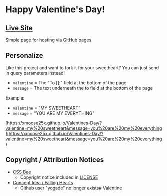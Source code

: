 # Happy Valentine's Day!
## [Live Site](https://xmoose25x.github.io/Valentines-Day/)

Simple page for hosting via GitHub pages.

## Personalize
Like this project and want to fork it for your sweetheart? You can just send in query parameters instead!

* `valentine` = The "To []:" field at the bottom of the page
* `message` = The text underneath the to field at the bottom of the page

Example: 
* `valentine` = "MY SWEETHEART"
* `message` = "YOU ARE MY EVERYTHING"

[https://xmoose25x.github.io/Valentines-Day/?valentine=my%20sweetheart&message=you%20are%20my%20everything](https://xmoose25x.github.io/Valentines-Day/?valentine=my%20sweetheart&message=you%20are%20my%20everything)

## Copyright / Attribution Notices
* [CSS Bee](https://codepen.io/elorenn/pen/WEPMEv)
    * Copyright notice included in [LICENSE](./LICENSE)
* [Concept Idea / Falling Hearts](https://yogade.github.io/whale-you-be-my-valentine/)
    * Github user "yogade" no longer exists# Valentine
